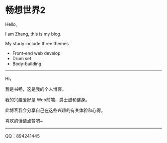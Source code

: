 # 畅想世界2
Hello,

I am Zhang, this is my blog.

My study include three themes

- Front-end web develop
- Drum set
- Body-building

****



Hi，

我是书畅，这是我的个人博客。

我的兴趣爱好是 Web前端，爵士鼓和健身。

此博客我会分享自己在这些兴趣的有关体验和心得，

喜欢的话请点赞吧~

****



QQ：894241445

